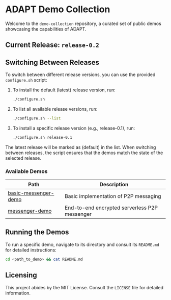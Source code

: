 # ADAPT Demo Collection

Welcome to the `demo-collection` repository, a curated set of public demos showcasing the capabilities of ADAPT.

## Current Release: `release-0.2`

## Switching Between Releases

To switch between different release versions, you can use the provided `configure.sh` script:

1. To install the default (latest) release version, run:
   ```bash
   ./configure.sh
   ```

2. To list all available release versions, run:
    ```bash
    ./configure.sh --list
    ```

3. To install a specific release version (e.g., release-0.1), run:
    ```bash
    ./configure.sh release-0.1
    ```

The latest release will be marked as (default) in the list. When switching between releases, the script ensures that the demos match the state of the selected release.

### Available Demos

| Path | Description |
|---   |---          |
| [basic-messenger-demo](./basic-messenger-demo/) | Basic implementation of P2P messaging |
| [messenger-demo](./messenger-demo/) | End-to-end encrypted serverless P2P messenger


## Running the Demos

To run a specific demo, navigate to its directory and consult its `README.md` for detailed instructions:

```bash
cd <path_to_demo> && cat README.md
```


## Licensing

This project abides by the MIT License. Consult the `LICENSE` file for detailed information.
